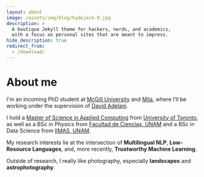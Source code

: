 ```yaml
---
layout: about
image: /assets/img/blog/hydejack-9.jpg
description: >
  A boutique Jekyll theme for hackers, nerds, and academics,
  with a focus on personal sites that are meant to impress.
hide_description: true
redirect_from:
  - /download/
---
```


<style>
  /* Target only the “about” layout’s paragraphs and force‐justify them */
  .layout-about p {
    text-align: justify;
  }
</style>

# About me

I'm an incoming PhD student at [McGill University](https://www.mcgill.ca/) and [Mila](https://mila.quebec/en), where I’ll be working under the supervision of [David Adelani](https://dadelani.github.io/).

I hold a [Master of Science in Applied Computing](https://mscac.utoronto.ca/) from [University of Toronto](https://www.utoronto.ca/), as well as a BSc in Physics from [Facultad de Ciencias, UNAM](http://www.fciencias.unam.mx/) and a BSc in Data Science from [IIMAS, UNAM](https://www.iimas.unam.mx/).

My research interests lie at the intersection of **Multilingual NLP**, **Low-Resource Languages**, and, more recently, **Trustworthy Machine Learning**.

Outside of research, I really like photography, especially **landscapes** and **astrophotography**.

